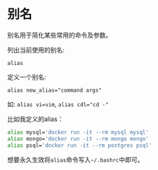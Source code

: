 # 别名

别名用于简化某些常用的命令及参数。

列出当前使用的别名:

    alias

定义一个别名:

    alias new_alias="command args"

如: ``alias vi=vim``, ``alias cdl="cd -"``

比如我定义的alias：

```bash
alias mysql='docker run -it --rm mysql mysql'
alias mongo='docker run -it --rm mongo mongo'
alias psql='docker run -it --rm postgres psql'
```

想要永久生效将``alias``命令写入``~/.bashrc``中即可。
